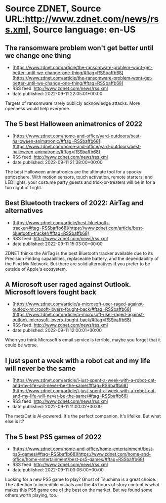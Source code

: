 # Source ZDNET, Source URL:http://www.zdnet.com/news/rss.xml, Source language: en-US

## The ransomware problem won't get better until we change one thing
 - [https://www.zdnet.com/article/the-ransomware-problem-wont-get-better-until-we-change-one-thing/#ftag=RSSbaffb68](https://www.zdnet.com/article/the-ransomware-problem-wont-get-better-until-we-change-one-thing/#ftag=RSSbaffb68)
 - RSS feed: http://www.zdnet.com/news/rss.xml
 - date published: 2022-09-11 22:05:01+00:00

Targets of ransomware rarely publicly acknowledge attacks. More openness would help everyone.

## The 5 best Halloween animatronics of 2022
 - [https://www.zdnet.com/home-and-office/yard-outdoors/best-halloween-animatronic/#ftag=RSSbaffb68](https://www.zdnet.com/home-and-office/yard-outdoors/best-halloween-animatronic/#ftag=RSSbaffb68)
 - RSS feed: http://www.zdnet.com/news/rss.xml
 - date published: 2022-09-11 21:38:00+00:00

The best Halloween animatronics are the ultimate tool for a spooky atmosphere. With motion sensors, touch activation, remote starters, and LED lights, your costume party guests and trick-or-treaters will be in for a fun night of fright.

## Best Bluetooth trackers of 2022: AirTag and alternatives
 - [https://www.zdnet.com/article/best-bluetooth-tracker/#ftag=RSSbaffb68](https://www.zdnet.com/article/best-bluetooth-tracker/#ftag=RSSbaffb68)
 - RSS feed: http://www.zdnet.com/news/rss.xml
 - date published: 2022-09-11 15:03:00+00:00

ZDNET thinks the AirTag is the best Bluetooth tracker available due to its Precision Finding capabilities, replaceable battery, and the dependability of the Find My Network. But there are solid alternatives if you prefer to be outside of Apple's ecosystem.

## A Microsoft user raged against Outlook. Microsoft lovers fought back
 - [https://www.zdnet.com/article/a-microsoft-user-raged-against-outlook-microsoft-lovers-fought-back/#ftag=RSSbaffb68](https://www.zdnet.com/article/a-microsoft-user-raged-against-outlook-microsoft-lovers-fought-back/#ftag=RSSbaffb68)
 - RSS feed: http://www.zdnet.com/news/rss.xml
 - date published: 2022-09-11 12:00:01+00:00

When you think Microsoft's email service is terrible, maybe you forget that it could be worse.

## I just spent a week with a robot cat and my life will never be the same
 - [https://www.zdnet.com/article/i-just-spent-a-week-with-a-robot-cat-and-my-life-will-never-be-the-same/#ftag=RSSbaffb68](https://www.zdnet.com/article/i-just-spent-a-week-with-a-robot-cat-and-my-life-will-never-be-the-same/#ftag=RSSbaffb68)
 - RSS feed: http://www.zdnet.com/news/rss.xml
 - date published: 2022-09-11 11:00:02+00:00

The metaCat is AI-powered. It's the perfect companion. It's lifelike. But what else is it?

## The 5 best PS5 games of 2022
 - [https://www.zdnet.com/home-and-office/home-entertainment/best-ps5-games/#ftag=RSSbaffb68](https://www.zdnet.com/home-and-office/home-entertainment/best-ps5-games/#ftag=RSSbaffb68)
 - RSS feed: http://www.zdnet.com/news/rss.xml
 - date published: 2022-09-11 03:06:00+00:00

Looking for a new PS5 game to play? Ghost of Tsushima is a great choice. The attention to incredible visuals and the 45 hours of story content is what makes this PS5 game one of the best on the market. But we found some others worth playing, too.
